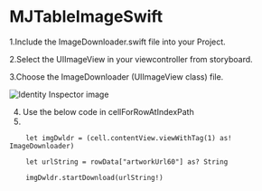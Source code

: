 # MJTableImageSwift

1.Include the ImageDownloader.swift file into your Project.

2.Select the UIImageView in your viewcontroller from storyboard.

3.Choose the ImageDownloader (UIImageView class) file.

![Identity Inspector image](http://3.bp.blogspot.com/-LjNrLX3_X6o/VWWb9H_sK1I/AAAAAAAAAPk/exMFtTP4SEE/s1600/Screen%2BShot%2B2015-05-27%2Bat%2B3.01.29%2Bpm.png)

4. Use the below code in cellForRowAtIndexPath
5. 

        let imgDwldr = (cell.contentView.viewWithTag(1) as! ImageDownloader)
        
        let urlString = rowData["artworkUrl60"] as? String
        
        imgDwldr.startDownload(urlString!)
        

        
